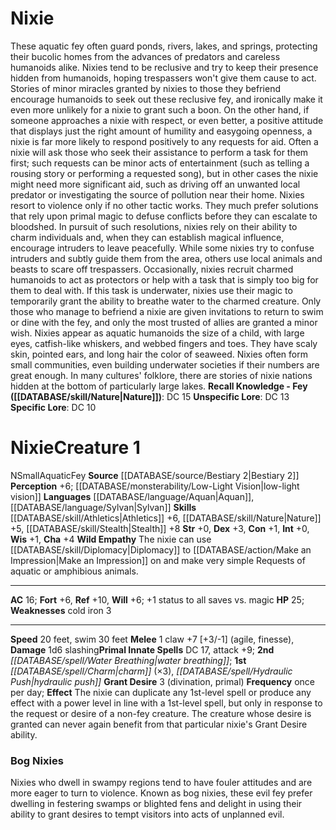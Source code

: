 ﻿---
ac: '16'
alignment: N
all_resistance: null
burrow_speed: null
charisma: '+4'
climb_speed: null
constitution: '+1'
creature_ability:
- Grant Desire
- Wild Empathy
creature_family: null
dexterity: '+3'
element: null
fly_speed: null
fortitude: '+6'
hardness: null
hp: '25'
id: '741'
immunity: null
intelligence: '+0'
land_speed: '20'
language:
- '[[DATABASE/language/Aquan|Aquan]]'
- '[[DATABASE/language/Sylvan|Sylvan]]'
level: '1'
max_speed: '30'
name: Nixie
perception: '+6'
rarity: Common
reflex: '+10'
resistance: null
rus_type_level: null
school: null
sense:
- '[[DATABASE/monsterability/Low-Light Vision|low-light vision]]'
size: Small
skill:
- '[[DATABASE/skill/Athletics|Athletics]] +6'
- '[[DATABASE/skill/Nature|Nature]] +5'
- '[[DATABASE/skill/Stealth|Stealth]] +8'
source: '[[DATABASE/source/Bestiary 2|Bestiary 2]]'
speed:
- 20 feet
- swim 30 feet
spell:
- '[[DATABASE/spell/Charm|Charm]]'
- '[[DATABASE/spell/Hydraulic Push|HydraulicPush]]'
- '[[DATABASE/spell/Water Breathing|Water Breathing]]'
strength: '+0'
strength_req: '0'
strongest_save:
- Reflex
swim_speed: '30'
trait:
- '[[DATABASE/trait/Aquatic|Aquatic]]'
- '[[DATABASE/trait/Fey|Fey]]'
type: Creature
vision: Low-light vision
weakest_save:
- Fortitude
- Will
weakness:
- cold iron 3
will: '+6'
wisdom: '+1'

---
# Nixie

These aquatic fey often guard ponds, rivers, lakes, and springs, protecting their bucolic homes from the advances of predators and careless humanoids alike. Nixies tend to be reclusive and try to keep their presence hidden from humanoids, hoping trespassers won't give them cause to act. Stories of minor miracles granted by nixies to those they befriend encourage humanoids to seek out these reclusive fey, and ironically make it even more unlikely for a nixie to grant such a boon. On the other hand, if someone approaches a nixie with respect, or even better, a positive attitude that displays just the right amount of humility and easygoing openness, a nixie is far more likely to respond positively to any requests for aid. Often a nixie will ask those who seek their assistance to perform a task for them first; such requests can be minor acts of entertainment (such as telling a rousing story or performing a requested song), but in other cases the nixie might need more significant aid, such as driving off an unwanted local predator or investigating the source of pollution near their home.
 Nixies resort to violence only if no other tactic works. They much prefer solutions that rely upon primal magic to defuse conflicts before they can escalate to bloodshed. In pursuit of such resolutions, nixies rely on their ability to charm individuals and, when they can establish magical influence, encourage intruders to leave peacefully. While some nixies try to confuse intruders and subtly guide them from the area, others use local animals and beasts to scare off trespassers. Occasionally, nixies recruit charmed humanoids to act as protectors or help with a task that is simply too big for them to deal with. If this task is underwater, nixies use their magic to temporarily grant the ability to breathe water to the charmed creature. Only those who manage to befriend a nixie are given invitations to return to swim or dine with the fey, and only the most trusted of allies are granted a minor wish.
 Nixies appear as aquatic humanoids the size of a child, with large eyes, catfish-like whiskers, and webbed fingers and toes. They have scaly skin, pointed ears, and long hair the color of seaweed. Nixies often form small communities, even building underwater societies if their numbers are great enough. In many cultures' folklore, there are stories of nixie nations hidden at the bottom of particularly large lakes.
**Recall Knowledge - Fey ([[DATABASE/skill/Nature|Nature]])**: DC 15
**Unspecific Lore**: DC 13
**Specific Lore**: DC 10

# Nixie<span class="item-type">Creature 1</span>

<span class="trait-alignment item-trait">N</span><span class="trait-size item-trait">Small</span><span class="item-trait">Aquatic</span><span class="item-trait">Fey</span>
**Source** [[DATABASE/source/Bestiary 2|Bestiary 2]] 
**Perception** +6; [[DATABASE/monsterability/Low-Light Vision|low-light vision]]
**Languages** [[DATABASE/language/Aquan|Aquan]], [[DATABASE/language/Sylvan|Sylvan]]
**Skills** [[DATABASE/skill/Athletics|Athletics]] +6, [[DATABASE/skill/Nature|Nature]] +5, [[DATABASE/skill/Stealth|Stealth]] +8
**Str** +0, **Dex** +3, **Con** +1, **Int** +0, **Wis** +1, **Cha** +4
**Wild Empathy** The nixie can use [[DATABASE/skill/Diplomacy|Diplomacy]] to [[DATABASE/action/Make an Impression|Make an Impression]] on and make very simple Requests of aquatic or amphibious animals.

---
**AC** 16; **Fort** +6, **Ref** +10, **Will** +6; +1 status to all saves vs. magic
**HP** 25; **Weaknesses** cold iron 3

---
**Speed** 20 feet, swim 30 feet
<span class="in-box-ability">**Melee** <span class="action-icon">1</span> claw +7 [+3/-1] (agile, finesse), **Damage** 1d6 slashing</span>**Primal Innate Spells** DC 17, attack +9; **2nd** _[[DATABASE/spell/Water Breathing|water breathing]]_; **1st** _[[DATABASE/spell/Charm|charm]]_ (×3), _[[DATABASE/spell/Hydraulic Push|hydraulic push]]_
<span class="in-box-ability">**Grant Desire** <span class="action-icon">3</span> (divination, primal) **Frequency** once per day; **Effect** The nixie can duplicate any 1st-level spell or produce any effect with a power level in line with a 1st-level spell, but only in response to the request or desire of a non-fey creature. The creature whose desire is granted can never again benefit from that particular nixie's Grant Desire ability.</span>

###  Bog Nixies

Nixies who dwell in swampy regions tend to have fouler attitudes and are more eager to turn to violence. Known as bog nixies, these evil fey prefer dwelling in festering swamps or blighted fens and delight in using their ability to grant desires to tempt visitors into acts of unplanned evil.